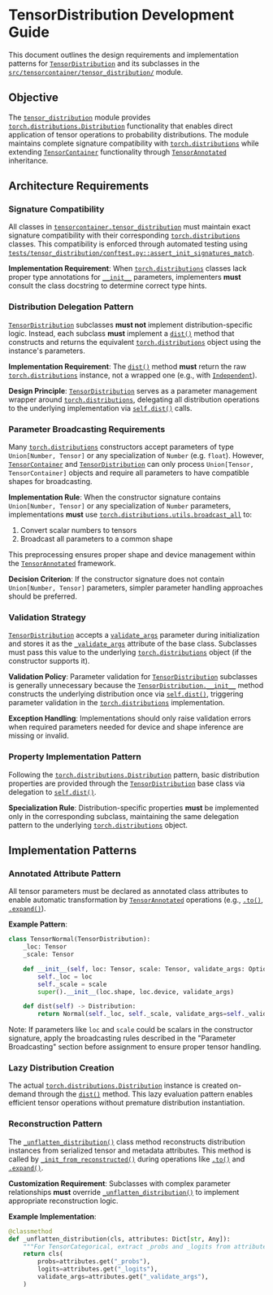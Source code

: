 # TensorDistribution Development Guide

This document outlines the design requirements and implementation patterns for [`TensorDistribution`](src/tensorcontainer/tensor_distribution/base.py:14) and its subclasses in the [`src/tensorcontainer/tensor_distribution/`](src/tensorcontainer/tensor_distribution/) module.

## Objective

The [`tensor_distribution`](src/tensorcontainer/tensor_distribution/) module provides [`torch.distributions.Distribution`](https://pytorch.org/docs/stable/distributions.html#torch.distributions.distribution.Distribution) functionality that enables direct application of tensor operations to probability distributions. The module maintains complete signature compatibility with [`torch.distributions`](https://pytorch.org/docs/stable/distributions.html) while extending [`TensorContainer`](src/tensorcontainer/tensor_container.py:1) functionality through [`TensorAnnotated`](src/tensorcontainer/tensor_annotated.py) inheritance.

## Architecture Requirements

### Signature Compatibility

All classes in [`tensorcontainer.tensor_distribution`](src/tensorcontainer/tensor_distribution/) must maintain exact signature compatibility with their corresponding [`torch.distributions`](https://pytorch.org/docs/stable/distributions.html) classes. This compatibility is enforced through automated testing using [`tests/tensor_distribution/conftest.py::assert_init_signatures_match`](tests/tensor_distribution/conftest.py).

**Implementation Requirement**: When [`torch.distributions`](https://pytorch.org/docs/stable/distributions.html) classes lack proper type annotations for [`__init__`](src/tensorcontainer/tensor_distribution/base.py:65) parameters, implementers **must** consult the class docstring to determine correct type hints.

### Distribution Delegation Pattern

[`TensorDistribution`](src/tensorcontainer/tensor_distribution/base.py:14) subclasses **must not** implement distribution-specific logic. Instead, each subclass **must** implement a [`dist()`](src/tensorcontainer/tensor_distribution/base.py:143) method that constructs and returns the equivalent [`torch.distributions`](https://pytorch.org/docs/stable/distributions.html) object using the instance's parameters.

**Implementation Requirement**: The [`dist()`](src/tensorcontainer/tensor_distribution/base.py:143) method **must** return the raw [`torch.distributions`](https://pytorch.org/docs/stable/distributions.html) instance, not a wrapped one (e.g., with [`Independent`](https://pytorch.org/docs/stable/distributions.html#torch.distributions.independent.Independent)).

**Design Principle**: [`TensorDistribution`](src/tensorcontainer/tensor_distribution/base.py:14) serves as a parameter management wrapper around [`torch.distributions`](https://pytorch.org/docs/stable/distributions.html), delegating all distribution operations to the underlying implementation via [`self.dist()`](src/tensorcontainer/tensor_distribution/base.py:143) calls.

### Parameter Broadcasting Requirements

Many [`torch.distributions`](https://pytorch.org/docs/stable/distributions.html) constructors accept parameters of type `Union[Number, Tensor]` or any specialization of `Number` (e.g. `float`). However, [`TensorContainer`](src/tensorcontainer/tensor_container.py) and [`TensorDistribution`](src/tensorcontainer/tensor_distribution/base.py:14) can only process `Union[Tensor, TensorContainer]` objects and require all parameters to have compatible shapes for broadcasting.

**Implementation Rule**: When the constructor signature contains `Union[Number, Tensor]` or any specialization of `Number` parameters, implementations **must** use [`torch.distributions.utils.broadcast_all`](https://pytorch.org/docs/stable/distributions.html#torch.distributions.utils.broadcast_all) to:
1. Convert scalar numbers to tensors
2. Broadcast all parameters to a common shape

This preprocessing ensures proper shape and device management within the [`TensorAnnotated`](src/tensorcontainer/tensor_annotated.py) framework.

**Decision Criterion**: If the constructor signature does not contain `Union[Number, Tensor]` parameters, simpler parameter handling approaches should be preferred.

### Validation Strategy

[`TensorDistribution`](src/tensorcontainer/tensor_distribution/base.py:14) accepts a [`validate_args`](src/tensorcontainer/tensor_distribution/base.py:69) parameter during initialization and stores it as the [`_validate_args`](src/tensorcontainer/tensor_distribution/base.py:63) attribute of the base class. Subclasses must pass this value to the underlying [`torch.distributions`](https://pytorch.org/docs/stable/distributions.html) object (if the constructor supports it).

**Validation Policy**: Parameter validation for [`TensorDistribution`](src/tensorcontainer/tensor_distribution/base.py:14) subclasses is generally unnecessary because the [`TensorDistribution.__init__`](src/tensorcontainer/tensor_distribution/base.py:65) method constructs the underlying distribution once via [`self.dist()`](src/tensorcontainer/tensor_distribution/base.py:86), triggering parameter validation in the [`torch.distributions`](https://pytorch.org/docs/stable/distributions.html) implementation.

**Exception Handling**: Implementations should only raise validation errors when required parameters needed for device and shape inference are missing or invalid.

### Property Implementation Pattern

Following the [`torch.distributions.Distribution`](https://pytorch.org/docs/stable/distributions.html#torch.distributions.distribution.Distribution) pattern, basic distribution properties are provided through the [`TensorDistribution`](src/tensorcontainer/tensor_distribution/base.py:14) base class via delegation to [`self.dist()`](src/tensorcontainer/tensor_distribution/base.py:143).

**Specialization Rule**: Distribution-specific properties **must** be implemented only in the corresponding subclass, maintaining the same delegation pattern to the underlying [`torch.distributions`](https://pytorch.org/docs/stable/distributions.html) object.

## Implementation Patterns

### Annotated Attribute Pattern

All tensor parameters must be declared as annotated class attributes to enable automatic transformation by [`TensorAnnotated`](src/tensorcontainer/tensor_annotated.py) operations (e.g., [`.to()`](src/tensorcontainer/tensor_annotated.py), [`.expand()`](src/tensorcontainer/tensor_annotated.py)).

**Example Pattern**:
```python
class TensorNormal(TensorDistribution):
    _loc: Tensor
    _scale: Tensor

    def __init__(self, loc: Tensor, scale: Tensor, validate_args: Optional[bool] = None):
        self._loc = loc
        self._scale = scale
        super().__init__(loc.shape, loc.device, validate_args)

    def dist(self) -> Distribution:
        return Normal(self._loc, self._scale, validate_args=self._validate_args)
```

Note: If parameters like `loc` and `scale` could be scalars in the constructor signature, apply the broadcasting rules described in the "Parameter Broadcasting" section before assignment to ensure proper tensor handling.

### Lazy Distribution Creation

The actual [`torch.distributions.Distribution`](https://pytorch.org/docs/stable/distributions.html#torch.distributions.distribution.Distribution) instance is created on-demand through the [`dist()`](src/tensorcontainer/tensor_distribution/base.py:143) method. This lazy evaluation pattern enables efficient tensor operations without premature distribution instantiation.

### Reconstruction Pattern

The [`_unflatten_distribution()`](src/tensorcontainer/tensor_distribution/base.py:115) class method reconstructs distribution instances from serialized tensor and metadata attributes. This method is called by [`_init_from_reconstructed()`](src/tensorcontainer/tensor_distribution/base.py:90) during operations like [`.to()`](src/tensorcontainer/tensor_annotated.py) and [`.expand()`](src/tensorcontainer/tensor_annotated.py).

**Customization Requirement**: Subclasses with complex parameter relationships **must** override [`_unflatten_distribution()`](src/tensorcontainer/tensor_distribution/base.py:115) to implement appropriate reconstruction logic.

**Example Implementation**:
```python
@classmethod
def _unflatten_distribution(cls, attributes: Dict[str, Any]):
    """For TensorCategorical, extract _probs and _logits from attributes."""
    return cls(
        probs=attributes.get("_probs"),
        logits=attributes.get("_logits"),
        validate_args=attributes.get("_validate_args"),
    )
```
